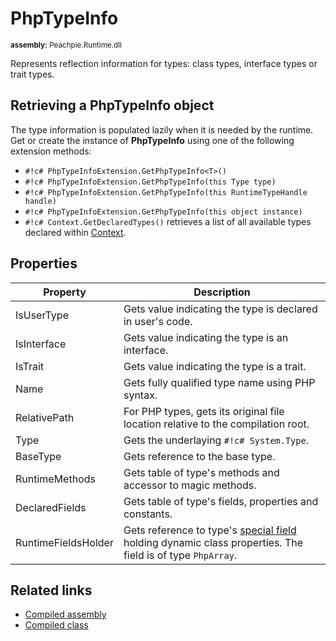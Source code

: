 # PhpTypeInfo

<small>**assembly:** Peachpie.Runtime.dll</small>

Represents reflection information for types: class types, interface types or trait types.

## Retrieving a PhpTypeInfo object

The type information is populated lazily when it is needed by the runtime. Get or create the instance of **PhpTypeInfo** using one of the following extension methods:

- `#!c# PhpTypeInfoExtension.GetPhpTypeInfo<T>()`
- `#!c# PhpTypeInfoExtension.GetPhpTypeInfo(this Type type)`
- `#!c# PhpTypeInfoExtension.GetPhpTypeInfo(this RuntimeTypeHandle handle)`
- `#!c# PhpTypeInfoExtension.GetPhpTypeInfo(this object instance)`
- `#!c# Context.GetDeclaredTypes()` retrieves a list of all available types declared within [Context](context).

## Properties

Property | Description
---      | ---
IsUserType | Gets value indicating the type is declared in user's code.
IsInterface | Gets value indicating the type is an interface.
IsTrait | Gets value indicating the type is a trait.
Name | Gets fully qualified type name using PHP syntax.
RelativePath | For PHP types, gets its original file location relative to the compilation root.
Type | Gets the underlaying `#!c# System.Type`.
BaseType | Gets reference to the base type.
RuntimeMethods | Gets table of type's methods and accessor to magic methods.
DeclaredFields | Gets table of type's fields, properties and constants.
RuntimeFieldsHolder | Gets reference to type's [special field](../assembly/compiled-class#additional-class-members) holding dynamic class properties. The field is of type `PhpArray`.

## Related links

- [Compiled assembly](../assembly/compiled-assembly)
- [Compiled class](../assembly/compiled-class)
